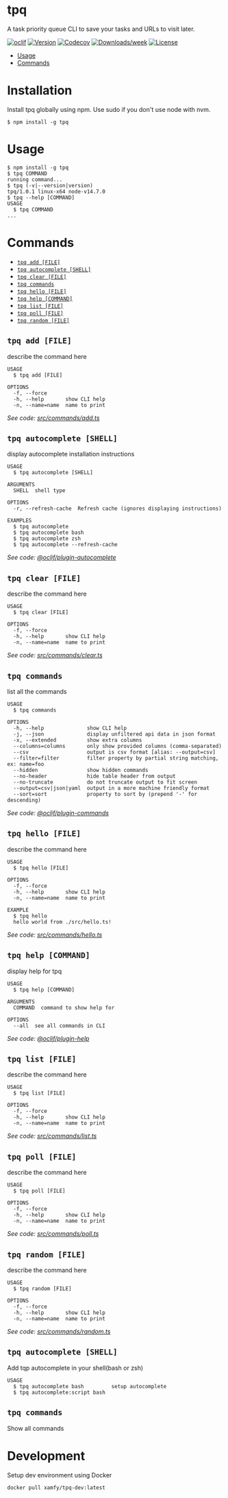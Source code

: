 tpq
===

A task priority queue CLI to save your tasks and URLs to visit later.

[![oclif](https://img.shields.io/badge/cli-oclif-brightgreen.svg)](https://oclif.io)
[![Version](https://img.shields.io/npm/v/tpq.svg)](https://npmjs.org/package/tpq)
[![Codecov](https://codecov.io/gh/xamfy/tpq/branch/master/graph/badge.svg)](https://codecov.io/gh/xamfy/tpq)
[![Downloads/week](https://img.shields.io/npm/dw/tpq.svg)](https://npmjs.org/package/tpq)
[![License](https://img.shields.io/npm/l/tpq.svg)](https://github.com/xamfy/tpq/blob/master/package.json)

<!-- toc -->
* [Usage](#usage)
* [Commands](#commands)
<!-- tocstop -->

# Installation
Install tpq globally using npm. Use sudo if you don't use node with nvm.
```sh-session
$ npm install -g tpq
```

# Usage
<!-- usage -->
```sh-session
$ npm install -g tpq
$ tpq COMMAND
running command...
$ tpq (-v|--version|version)
tpq/1.0.1 linux-x64 node-v14.7.0
$ tpq --help [COMMAND]
USAGE
  $ tpq COMMAND
...
```
<!-- usagestop -->
# Commands
<!-- commands -->
* [`tpq add [FILE]`](#tpq-add-file)
* [`tpq autocomplete [SHELL]`](#tpq-autocomplete-shell)
* [`tpq clear [FILE]`](#tpq-clear-file)
* [`tpq commands`](#tpq-commands)
* [`tpq hello [FILE]`](#tpq-hello-file)
* [`tpq help [COMMAND]`](#tpq-help-command)
* [`tpq list [FILE]`](#tpq-list-file)
* [`tpq poll [FILE]`](#tpq-poll-file)
* [`tpq random [FILE]`](#tpq-random-file)

## `tpq add [FILE]`

describe the command here

```
USAGE
  $ tpq add [FILE]

OPTIONS
  -f, --force
  -h, --help       show CLI help
  -n, --name=name  name to print
```

_See code: [src/commands/add.ts](https://github.com/xamfy/tpq/blob/v1.0.1/src/commands/add.ts)_

## `tpq autocomplete [SHELL]`

display autocomplete installation instructions

```
USAGE
  $ tpq autocomplete [SHELL]

ARGUMENTS
  SHELL  shell type

OPTIONS
  -r, --refresh-cache  Refresh cache (ignores displaying instructions)

EXAMPLES
  $ tpq autocomplete
  $ tpq autocomplete bash
  $ tpq autocomplete zsh
  $ tpq autocomplete --refresh-cache
```

_See code: [@oclif/plugin-autocomplete](https://github.com/oclif/plugin-autocomplete/blob/v0.2.0/src/commands/autocomplete/index.ts)_

## `tpq clear [FILE]`

describe the command here

```
USAGE
  $ tpq clear [FILE]

OPTIONS
  -f, --force
  -h, --help       show CLI help
  -n, --name=name  name to print
```

_See code: [src/commands/clear.ts](https://github.com/xamfy/tpq/blob/v1.0.1/src/commands/clear.ts)_

## `tpq commands`

list all the commands

```
USAGE
  $ tpq commands

OPTIONS
  -h, --help              show CLI help
  -j, --json              display unfiltered api data in json format
  -x, --extended          show extra columns
  --columns=columns       only show provided columns (comma-separated)
  --csv                   output is csv format [alias: --output=csv]
  --filter=filter         filter property by partial string matching, ex: name=foo
  --hidden                show hidden commands
  --no-header             hide table header from output
  --no-truncate           do not truncate output to fit screen
  --output=csv|json|yaml  output in a more machine friendly format
  --sort=sort             property to sort by (prepend '-' for descending)
```

_See code: [@oclif/plugin-commands](https://github.com/oclif/plugin-commands/blob/v1.3.0/src/commands/commands.ts)_

## `tpq hello [FILE]`

describe the command here

```
USAGE
  $ tpq hello [FILE]

OPTIONS
  -f, --force
  -h, --help       show CLI help
  -n, --name=name  name to print

EXAMPLE
  $ tpq hello
  hello world from ./src/hello.ts!
```

_See code: [src/commands/hello.ts](https://github.com/xamfy/tpq/blob/v1.0.1/src/commands/hello.ts)_

## `tpq help [COMMAND]`

display help for tpq

```
USAGE
  $ tpq help [COMMAND]

ARGUMENTS
  COMMAND  command to show help for

OPTIONS
  --all  see all commands in CLI
```

_See code: [@oclif/plugin-help](https://github.com/oclif/plugin-help/blob/v3.2.0/src/commands/help.ts)_

## `tpq list [FILE]`

describe the command here

```
USAGE
  $ tpq list [FILE]

OPTIONS
  -f, --force
  -h, --help       show CLI help
  -n, --name=name  name to print
```

_See code: [src/commands/list.ts](https://github.com/xamfy/tpq/blob/v1.0.1/src/commands/list.ts)_

## `tpq poll [FILE]`

describe the command here

```
USAGE
  $ tpq poll [FILE]

OPTIONS
  -f, --force
  -h, --help       show CLI help
  -n, --name=name  name to print
```

_See code: [src/commands/poll.ts](https://github.com/xamfy/tpq/blob/v1.0.1/src/commands/poll.ts)_

## `tpq random [FILE]`

describe the command here

```
USAGE
  $ tpq random [FILE]

OPTIONS
  -f, --force
  -h, --help       show CLI help
  -n, --name=name  name to print
```

_See code: [src/commands/random.ts](https://github.com/xamfy/tpq/blob/v1.0.1/src/commands/random.ts)_
<!-- commandsstop -->

## `tpq autocomplete [SHELL]`

Add tqp autocomplete in your shell(bash or zsh)

```
USAGE
  $ tpq autocomplete bash         setup autocomplete
  $ tpq autocomplete:script bash
```

## `tpq commands`

Show all commands

# Development

Setup dev environment using Docker

```
docker pull xamfy/tpq-dev:latest
```
